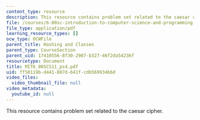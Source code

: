 ```yaml
---
content_type: resource
description: This resource contains problem set related to the caesar cipher.
file: /courses/6-00sc-introduction-to-computer-science-and-programming-spring-2011/ff50119bd441887d641fcdb569934b6d_MIT6_00SCS11_ps4.pdf
file_type: application/pdf
learning_resource_types: []
ocw_type: OCWFile
parent_title: Hashing and Classes
parent_type: CourseSection
parent_uid: 17410556-8f30-2907-b327-46f2da54236f
resourcetype: Document
title: MIT6_00SCS11_ps4.pdf
uid: ff50119b-d441-887d-641f-cdb569934b6d
video_files:
  video_thumbnail_file: null
video_metadata:
  youtube_id: null
---
```

This resource contains problem set related to the caesar cipher.

